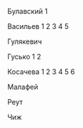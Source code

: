 ﻿Булавский 1

Васильев 1  2 3 4 5

Гулякевич

Гусько 1  2

Косачева 1 2 3 4 5 6

Малафей

Реут

Чиж

